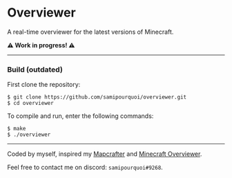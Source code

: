 # Overviewer
A real-time overviewer for the latest versions of Minecraft.

**⚠️ Work in progress! ⚠️**

---
### Build (outdated)
First clone the repository:
```shell script
$ git clone https://github.com/samipourquoi/overviewer.git
$ cd overviewer
```

To compile and run, enter the following commands:
```shell script
$ make
$ ./overviewer
```

---
Coded by myself, inspired my [Mapcrafter](https://github.com/mapcrafter/mapcrafter) 
and [Minecraft Overviewer](https://github.com/overviewer/Minecraft-Overviewer). 

Feel free to contact me on discord: `samipourquoi#9268`.